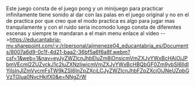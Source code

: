 Este juego consta de el juego pong y un minijuego para practicar infinitamente tiene sonido al dar con las palas en el juego original y no en el de practica por que creo que el modo practica es algo para jugar mas tranquilamente 
y con el ruido seria incomodo luego consta de diferentes escenas  y siempre te mandaran a el main menu
enlace al video -->https://educantabria-my.sharepoint.com/:v:/r/personal/ajimeneze04_educantabria_es/Documents/8007a6d9-0c1f-4d21-baa2-36bf5a6f6a8f.webm?csf=1&web=1&nav=eyJyZWZlcnJhbEluZm8iOnsicmVmZXJyYWxBcHAiOiJPbmVEcml2ZUZvckJ1c2luZXNzIiwicmVmZXJyYWxBcHBQbGF0Zm9ybSI6IldlYiIsInJlZmVycmFsTW9kZSI6InZpZXciLCJyZWZlcnJhbFZpZXciOiJNeUZpbGVzTGlua0NvcHkifX0&e=NNgZrW
